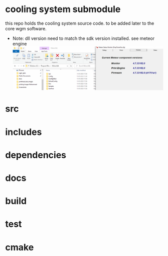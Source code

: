 # cooling system submodule
this repo holds the cooling system source code. to be added later to the core wgm software.
* Note: dll version need to match the sdk version installed. see meteor engine ![version](docs/meteorVersion.png)
# src

# includes

# dependencies

# docs

# build

# test

# cmake
